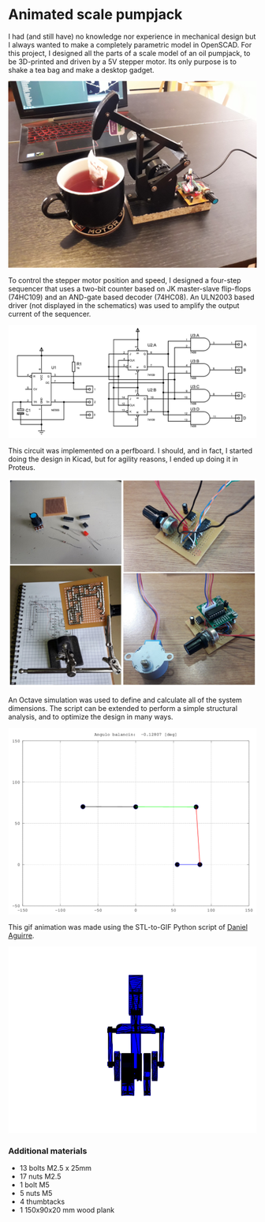 # Animated scale pumpjack

I had (and still have) no knowledge nor experience in mechanical design but I always wanted to make a completely parametric model in OpenSCAD. For this project, I designed all the parts of a scale model of an oil pumpjack, to be 3D-printed and driven by a 5V stepper motor. Its only purpose is to shake a tea bag and make a desktop gadget.  

[![Demo funcionando](img/final.jpg)](https://youtu.be/eCK8AgMWHLU)

To control the stepper motor position and speed, I designed a four-step sequencer that uses a two-bit counter based on JK master-slave flip-flops (74HC109) and an AND-gate based decoder (74HC08). An ULN2003 based driver (not displayed in the schematics) was used to amplify the output current of the sequencer.  

![Schematics](hardware/Proteus/schematic.bmp)  

This circuit was implemented on a perfboard. I should, and in fact, I started doing the design in Kicad, but for agility reasons, I ended up doing it in Proteus.  

![Perfboard](img/collage.jpg)  

An Octave simulation was used to define and calculate all of the system dimensions. The script can be extended to perform a simple structural analysis, and to optimize the design in many ways.  

![Simulation animation](octave/anim.gif)  

This gif animation was made using the STL-to-GIF Python script of [Daniel Aguirre](https://github.com/DAguirreAg).  

![Model animation](python/model.gif)  


### Additional materials

  - 13 bolts M2.5 x 25mm  
  - 17 nuts M2.5  
  - 1 bolt M5  
  - 5 nuts M5  
  - 4 thumbtacks  
  - 1 150x90x20 mm wood plank  